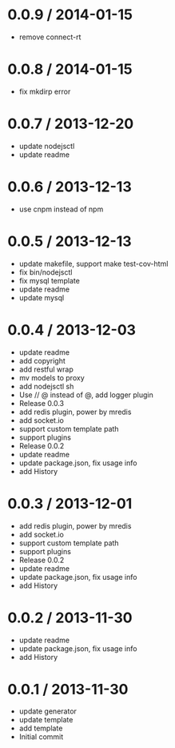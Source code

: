 
0.0.9 / 2014-01-15
==================

  * remove connect-rt

0.0.8 / 2014-01-15
==================

  * fix mkdirp error

0.0.7 / 2013-12-20
==================

  * update nodejsctl
  * update readme

0.0.6 / 2013-12-13
==================

  * use cnpm instead of npm

0.0.5 / 2013-12-13
==================

  * update makefile, support make test-cov-html
  * fix bin/nodejsctl
  * fix mysql template
  * update readme
  * update mysql

0.0.4 / 2013-12-03
==================

  * update readme
  * add copyright
  * add restful wrap
  * mv models to proxy
  * add nodejsctl sh
  * Use // @ instead of @, add logger plugin
  * Release 0.0.3
  * add redis plugin, power by mredis
  * add socket.io
  * support custom template path
  * support plugins
  * Release 0.0.2
  * update readme
  * update package.json, fix usage info
  * add History

0.0.3 / 2013-12-01
==================

  * add redis plugin, power by mredis
  * add socket.io
  * support custom template path
  * support plugins
  * Release 0.0.2
  * update readme
  * update package.json, fix usage info
  * add History

0.0.2 / 2013-11-30
==================

  * update readme
  * update package.json, fix usage info
  * add History

0.0.1 / 2013-11-30
==================

  * update generator
  * update template
  * add template
  * Initial commit
